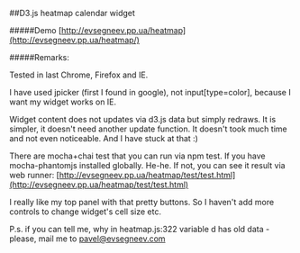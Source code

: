##D3.js heatmap calendar widget

#####Demo
[http://evsegneev.pp.ua/heatmap](http://evsegneev.pp.ua/heatmap/) 

#####Remarks:

Tested in last Chrome, Firefox and IE.

I have used jpicker (first I found in google), not input[type=color], because I want my widget works on IE.

Widget content does not updates via d3.js data but simply redraws. It is simpler, it doesn't need another update function. It doesn't took much time and not even noticeable. And I have stuck at that :)

There are mocha+chai test that you can run via npm test.
If you have mocha-phantomjs installed globally.
He-he.
If not, you can see it result via web runner:
[http://evsegneev.pp.ua/heatmap/test/test.html](http://evsegneev.pp.ua/heatmap/test/test.html) 

I really like my top panel with that pretty buttons. So I haven't add more controls
to change widget's cell size etc.

P.s. if you can tell me, why in heatmap.js:322 variable d has old data - please, mail me to pavel@evsegneev.com
